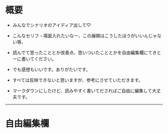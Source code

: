 # 概要
- みんなでシナリオのアイディア出して♡ 
- こんなセリフ・場面入れたいなー、この展開はこうしたほうがいいんじゃない等、 
- 読んでて思ったこととか改善点、思いついたこととかを自由編集欄にてきとーに書いてください。 
- でも感想もいいです。ありがたいです。

- すべては反映できないと思いますが、参考にさせていただきます。 
- マークダウンにしたけど、読みやすく書いてださればご自由に編集して大丈夫です。 

---

# 自由編集欄
